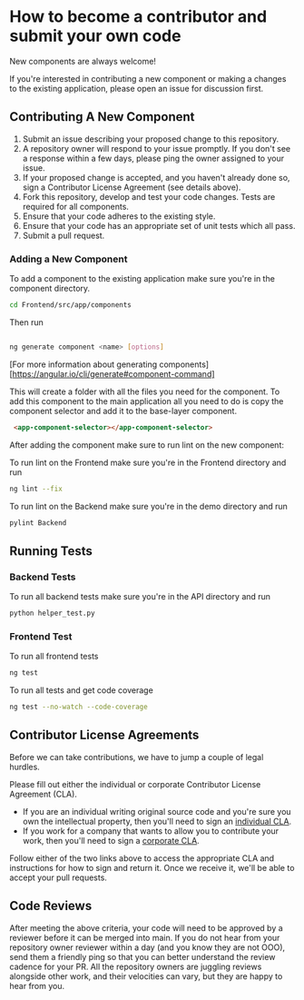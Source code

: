 # How to become a contributor and submit your own code

New components are always welcome!

If you're interested in contributing a new component or making a changes to the existing application,
please open an issue for discussion first.

## Contributing A New Component

1. Submit an issue describing your proposed change to this repository.
2. A repository owner will respond to your issue promptly. If you don't see a response within
   a few days, please ping the owner assigned to your issue.
3. If your proposed change is accepted, and you haven't already done so, sign a
   Contributor License Agreement (see details above).
4. Fork this repository, develop and test your code changes. Tests are required for all
   components.
5. Ensure that your code adheres to the existing style.
6. Ensure that your code has an appropriate set of unit tests which all pass.
7. Submit a pull request.

### Adding a New Component

To add a component to the existing application make sure you're in the component directory.

```bash
cd Frontend/src/app/components
```

Then run

```bash

ng generate component <name> [options]

```

[For more information about generating components][https://angular.io/cli/generate#component-command]

This will create a folder with all the files you need for the component. To add this component to the main application all you need to do is copy the component selector and add it to the base-layer component.

```html
 <app-component-selector></app-component-selector>
```

After adding the component make sure to run lint on the new component: 

To run lint on the Frontend make sure you're in the Frontend directory and run

```bash
ng lint --fix
```

To run lint on the Backend make sure you're in the demo directory and run

```bash
pylint Backend 
```



## Running Tests

### Backend Tests

To run all backend tests make sure you're in the API directory and run 

```bash
python helper_test.py
```

### Frontend Test
To run all frontend tests

```bash
ng test
```

To run all tests and get code coverage

```bash
ng test --no-watch --code-coverage
```

## Contributor License Agreements

Before we can take contributions, we have to jump a couple of legal hurdles.

Please fill out either the individual or corporate Contributor License
Agreement (CLA).

  * If you are an individual writing original source code and you're sure you
    own the intellectual property, then you'll need to sign an [individual CLA](https://developers.google.com/open-source/cla/individual).
  * If you work for a company that wants to allow you to contribute your work,
    then you'll need to sign a [corporate CLA](https://developers.google.com/open-source/cla/corporate).

Follow either of the two links above to access the appropriate CLA and
instructions for how to sign and return it. Once we receive it, we'll
be able to accept your pull requests.

## Code Reviews

After meeting the above criteria, your code will need to be approved by a reviewer before it can be merged into main. If you do not hear from your repository owner reviewer within a day (and you know they are not OOO), send them a friendly ping so that you can better understand the review cadence for your PR. All the repository owners are juggling reviews alongside other work, and their velocities can vary, but they are happy to hear from you.